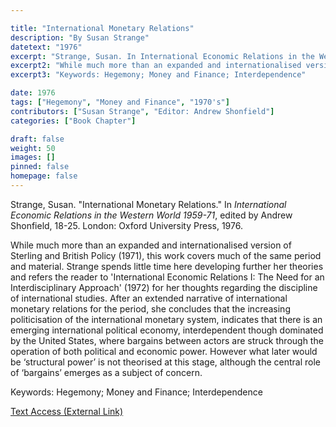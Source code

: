 ```yaml
---

title: "International Monetary Relations"
description: "By Susan Strange"
datetext: "1976"
excerpt: "Strange, Susan. In International Economic Relations in the Western World 1959-71, edited by Andrew Shonfield, 18-25. London: Oxford University Press, 1976."
excerpt2: "While much more than an expanded and internationalised version of Sterling and British Policy (1971), this work covers much of the same period and material. Strange spends little time here developing further her theories and refers the reader to 'International Economic Relations I: The Need for an Interdisciplinary Approach' (1972) for her thoughts regarding the discipline of international studies. After an extended narrative of international monetary relations for the period, she concludes that the increasing politicisation of the international monetary system, indicates that there is an emerging international political economy, interdependent though dominated by the United States, where bargains between actors are struck through the operation of both political and economic power. However what later would be ‘structural power’ is not theorised at this stage, although the central role of ‘bargains’ emerges as a subject of concern."
excerpt3: "Keywords: Hegemony; Money and Finance; Interdependence"

date: 1976
tags: ["Hegemony", "Money and Finance", "1970's"]
contributors: ["Susan Strange", "Editor: Andrew Shonfield"]
categories: ["Book Chapter"]

draft: false
weight: 50
images: []
pinned: false
homepage: false
---
```


Strange, Susan. "International Monetary Relations." In *International Economic Relations in the Western World 1959-71*, edited by Andrew Shonfield, 18-25. London: Oxford University Press, 1976.

While much more than an expanded and internationalised version of Sterling and British Policy (1971), this work covers much of the same period and material. Strange spends little time here developing further her theories and refers the reader to 'International Economic Relations I: The Need for an Interdisciplinary Approach' (1972) for her thoughts regarding the discipline of international studies. After an extended narrative of international monetary relations for the period, she concludes that the increasing politicisation of the international monetary system, indicates that there is an emerging international political economy, interdependent though dominated by the United States, where bargains between actors are struck through the operation of both political and economic power. However what later would be ‘structural power’ is not theorised at this stage, although the central role of ‘bargains’ emerges as a subject of concern.

Keywords: Hegemony; Money and Finance; Interdependence

[Text Access (External Link)](https://www.betterworldbooks.com/product/detail/international-economic-relations-of-the-western-world-1959-71-international-monetary-relations-9780192183170)
